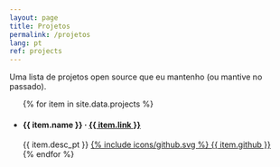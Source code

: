 ```yaml
---
layout: page
title: Projetos
permalink: /projetos
lang: pt
ref: projects
---
```


Uma lista de projetos open source que eu mantenho (ou mantive no passado).

<ul class="projects-list">
{% for item in site.data.projects %}
    <li>
        <div>
            <h4>{{ item.name }} &middot; <a href="{{ item.link }}" target="_blank" rel="noopener noreferrer">{{ item.link }}</a></h4>
            <span>{{ item.desc_pt }}</span>
            <a class="github" href="{{ item.github }}" target="_blank" rel="noopener noreferrer">{% include icons/github.svg %} {{ item.github }}</a>
        </div>
    </li>
{% endfor %}
<ul>